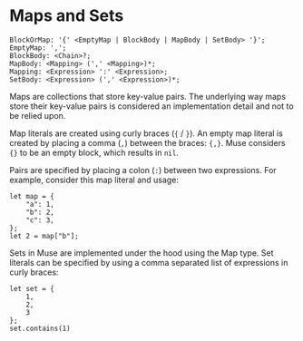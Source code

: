 # Maps and Sets

```musebnf
BlockOrMap: '{' <EmptyMap | BlockBody | MapBody | SetBody> '}';
EmptyMap: ',';
BlockBody: <Chain>?;
MapBody: <Mapping> (',' <Mapping>)*;
Mapping: <Expression> ':' <Expression>;
SetBody: <Expression> (',' <Expression>)*;
```

Maps are collections that store key-value pairs. The underlying way maps store
their key-value pairs is considered an implementation detail and not to be
relied upon.

Map literals are created using curly braces (`{` / `}`). An empty map literal is
created by placing a comma (`,`) between the braces: `{,}`. Muse considers `{}`
to be an empty block, which results in `nil`.

Pairs are specified by placing a colon (`:`) between two expressions. For
example, consider this map literal and usage:

```muse
let map = {
    "a": 1,
    "b": 2,
    "c": 3,
};
let 2 = map["b"];
```

Sets in Muse are implemented under the hood using the Map type. Set literals can
be specified by using a comma separated list of expressions in curly braces:

```muse
let set = {
    1,
    2,
    3
};
set.contains(1)
```

